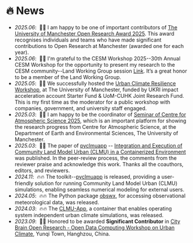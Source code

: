 # 🔥 News

- *2025.06*: &nbsp;🎉🎉 I am happy to be one of important contributors of [The University of Manchester Open Research Award 2025](https://www.manchester.ac.uk/about/news/nominations-open-research-award-2025/). This award recognises individuals and teams who have made significant contributions to Open Research at Manchester (awarded one for each year). 
- *2025.06*: &nbsp;🎉🎉 I'm grateful to the CESM Workshop 2025--30th Annual CESM Workshop for the opportunity to present my research to the CESM community--Land Working Group session [Link](https://www.cesm.ucar.edu/events/432/agenda). It’s a great honor to be a member of the Land Working Group.
- *2025.05*: &nbsp;🎉🎉 We successfully hosted the [Urban Climate Resilience Workshop](https://envdes.github.io/IAAUrban/), at The University of Manchester, funded by UKRI impact acceleration account Starter Fund & UoM-CUHK Joint Research Fund. This is my first time as the moderator for a public workshop with companies, government, and university staff engaged. 
- *2025.03*: &nbsp;🎉🎉 I am happy to be the coordinator of [Seminar of Centre for Atmospheric Science 2025](https://casseminar.github.io/2025/), which is an important platform for showing the research progress from Centre for Atmospheric Science, at the Department of Earth and Environmental Sciences, The University of Manchester.
- *2025.03*: &nbsp;🎉🎉 The paper of [pyclmuapp](https://envdes.github.io/pyclmuapp/) -- [Integration and Execution of Community Land Model Urban (CLMU) in a Containerized Environment](https://doi.org/10.1016/j.envsoft.2025.106391) was published. In the peer-review process, the comments from the reviewer praise and acknowledge this work. Thanks all the coauthors, editors, and reviewers. 
- *2024.11*: &nbsp;🔥🔥   The toolkit--[pyclmuapp](https://envdes.github.io/pyclmuapp/) is released, providing a user-friendly solution for running Community Land Model Urban (CLMU) simulations, enabling seamless numerical modeling for external users.
- *2024.05*: &nbsp;🔥🔥   The Python package [obswx](https://envdes.github.io/obswx/index.html), for accessing observational meteorological data, was released.
- *2024.03*: &nbsp;🔥🔥   The [CLMU-App](https://envdes.github.io/clmu-app/index.html), a container that enables operating system independent urban climate simulations, was released.
- *2023.09*: &nbsp;🎉🎉 Honored to be awarded **Significant Contributor** in [City Brain Open Research - Open Data Computing Workshop on Urban Climate](https://open-data-computing.github.io/), Yunqi Town, Hanghzou, China.
